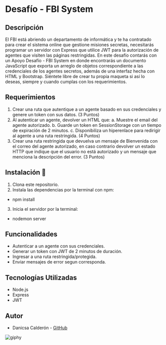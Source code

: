 # Desafío - FBI System

## Descripción
El FBI está abriendo un departamento de informática y te ha contratado para crear el sistema
online que gestione misiones secretas, necesitarás programar un servidor con Express que
utilice JWT para la autorización de agentes que visiten las páginas restringidas.
En este desafío contarás con un Apoyo Desafío - FBI System en donde encontrarás un
documento JavaScript que exporta un arreglo de objetos correspondiente a las credenciales
de los agentes secretos, además de una interfaz hecha con HTML y Bootstrap. Siéntete libre
de crear tu propia maqueta si así lo deseas, siempre y cuando cumplas con los
requerimientos.


## Requerimientos
1. Crear una ruta que autentique a un agente basado en sus credenciales y genere un
token con sus datos.
(3 Puntos)
2. Al autenticar un agente, devolver un HTML que:
a. Muestre el email del agente autorizado.
b. Guarde un token en SessionStorage con un tiempo de expiración de 2 minutos.
c. Disponibiliza un hiperenlace para redirigir al agente a una ruta restringida.
(4 Puntos)
3. Crear una ruta restringida que devuelva un mensaje de Bienvenida con el correo del
agente autorizado, en caso contrario devolver un estado HTTP que indique que el
usuario no está autorizado y un mensaje que menciona la descripción del error.
(3 Puntos)

## Instalación 🔧
1. Clona este repositorio.
2. Instala las dependencias por la terminal con npm:
- npm install
3. Inicia el servidor por la terminal:
- nodemon server

## Funcionalidades
- Autenticar a un agente con sus credenciales.
- Generar un token con JWT de 2 minutos de duración.
- Ingresar a una ruta restringida/protegida.
- Enviar mensajes de error segun corresponda.

## Tecnologías Utilizadas
- Node.js
- Express
- JWT


## Autor
- Danicsa Calderón - [GitHub](https://github.com/DaniCalderonM)

![giphy](https://github.com/DaniCalderonM/Desafio-FBISystem/assets/128839529/2842570a-2b24-4fff-9549-03a24376c349)
